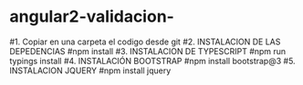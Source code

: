 # angular2-validacion-

#1. Copiar en una carpeta el codigo desde git
#2. INSTALACION DE LAS DEPEDENCIAS
#npm install
#3. INSTALACION DE TYPESCRIPT
#npm run typings install
#4. INSTALACIÓN BOOTSTRAP
#npm install bootstrap@3
#5. INSTALACION JQUERY
#npm install jquery
